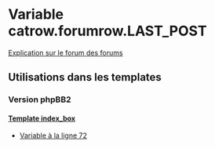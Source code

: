 # Variable catrow.forumrow.LAST_POST
[Explication sur le forum des forums](http://forum.forumactif.com/t294113-listing-des-variables#catrow.forumrow.LAST_POST)

## Utilisations dans les templates

### Version phpBB2

#### [Template index_box](subsilver/index_box.md)
* [Variable à la ligne 72](../subsilver/index_box.tpl#L72)